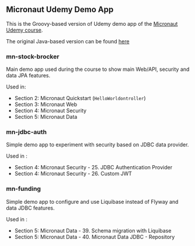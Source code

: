 ## Micronaut Udemy Demo App

This is the Groovy-based version of Udemy demo app of the [Micronaut Udemy course](https://www.udemy.com/course/learn-micronaut/).

The original Java-based version can be found [here](https://github.com/danielprinz/micronaut-udemy)

### mn-stock-brocker

Main demo app used during the course to show main Web/API, security and data JPA features.

Used in:
* Section 2: Micronaut Quickstart (`HelloWorldontroller`)
* Section 3: Micronaut Web
* Section 4: Micronaut Security
* Section 5: Micronaut Data

### mn-jdbc-auth 

Simple demo app to experiment with security based on JDBC data provider.

Used in :
* Section 4: Micronaut Security - 25. JDBC Authentication Provider
* Section 4: Micronaut Security - 26. Custom JWT

### mn-funding

Simple demo app to configure and use Liquibase instead of Flyway and data JDBC features.

Used in :
* Section 5: Micronaut Data - 39. Schema migration with Liquibase
* Section 5: Micronaut Data - 40. Micronaut Data JDBC - Repository

